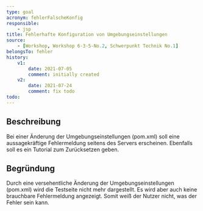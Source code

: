 ```yaml
---
type: goal
acronym: fehlerFalscheKonfig
responsible:
    - jsp
title: Fehlerhafte Konfiguration von Umgebungseinstellungen
source:
    - [Workshop, Workshop 6-3-5-No.2, Schwerpunkt Technik No.1]
belongsTo: fehler
history:
    v1:
        date: 2021-07-05
        comment: initially created
    v2:
        date: 2021-07-24
        comment: fix todo
todo:
---
```


## Beschreibung

Bei einer Änderung der Umgebungseinstellungen (pom.xml) soll eine aussagekräftige Fehlermeldung seitens des Servers erscheinen. Ebenfalls soll es ein Tutorial zum Zurücksetzen geben.

## Begründung

Durch eine versehentliche Änderung der Umgebungseinstellungen (pom.xml) wird die Testseite nicht mehr dargestellt. Es wird aber auch keine brauchbare Fehlermeldung angezeigt. Somit weiß der Nutzer nicht, was der Fehler sein kann.
